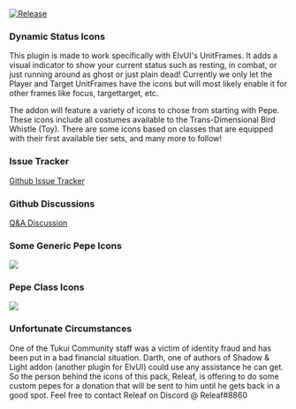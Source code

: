 [![Release](https://github.com/Repooc/ElvUI_DynamicStatusIcons/actions/workflows/release.yml/badge.svg)](https://github.com/Repooc/ElvUI_DynamicStatusIcons/actions/workflows/release.yml)

### Dynamic Status Icons
This plugin is made to work specifically with ElvUI's UnitFrames. It adds a visual indicator to show your current status such as resting, in combat, or just running around as ghost or just plain dead!  Currently we only let the Player and Target UnitFrames have the icons but will most likely enable it for other frames like focus, targettarget, etc.

The addon will feature a variety of icons to chose from starting with Pepe. These icons include all costumes available to the Trans-Dimensional Bird Whistle (Toy). There are some icons based on classes that are equipped with their first available tier sets, and many more to follow!

### Issue Tracker
[Github Issue Tracker](https://github.com/Repooc/ElvUI_DynamicStatusIcons/issues "Github Issues")

### Github Discussions
[Q&A Discussion](https://github.com/Repooc/ElvUI_DynamicStatusIcons/discussions/categories/q-a "Q&A Discussion")

### Some Generic Pepe Icons
![](https://repooc.github.io/ElvUI_DynamicStatusIcons/images/Default.png)
### Pepe Class Icons
![](https://repooc.github.io/ElvUI_DynamicStatusIcons/images/Classes.png)

### Unfortunate Circumstances
One of the Tukui Community staff was a victim of identity fraud and has been put in a bad financial situation.  Darth, one of authors of Shadow & Light addon (another plugin for ElvUI) could use any assistance he can get.  So the person behind the icons of this pack, Releaf, is offering to do some custom pepes for a donation that will be sent to him until he gets back in a good spot.
Feel free to contact Releaf on Discord @ Releaf#8860